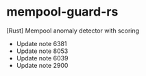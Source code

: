 # mempool-guard-rs
[Rust] Mempool anomaly detector with scoring
- Update note 6381
- Update note 8053
- Update note 6039
- Update note 2900
